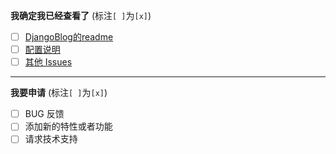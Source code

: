 <!--
如果你不认真勾选下面的内容，我可能会直接关闭你的 Issue。
提问之前，建议先阅读 https://github.com/ruby-china/How-To-Ask-Questions-The-Smart-Way
-->

**我确定我已经查看了** (标注`[ ]`为`[x]`)

- [ ] [DjangoBlog的readme](https://github.com/liangliangyy/DjangoBlog/blob/master/README.md)
- [ ] [配置说明](https://github.com/liangliangyy/DjangoBlog/blob/master/bin/config.md)
- [ ] [其他 Issues](https://github.com/liangliangyy/DjangoBlog/issues)

----

**我要申请**  (标注`[ ]`为`[x]`)

- [ ] BUG 反馈
- [ ] 添加新的特性或者功能
- [ ] 请求技术支持
